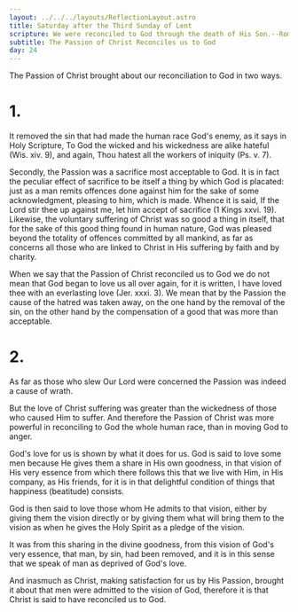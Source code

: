 ```yaml
---
layout: ../../../layouts/ReflectionLayout.astro
title: Saturday after the Third Sunday of Lent
scripture: We were reconciled to God through the death of His Son.--Rom. v. 10
subtitle: The Passion of Christ Reconciles us to God
day: 24
---
```


The Passion of Christ brought about our reconciliation to God in two ways.

# 1.

It removed the sin that had made the human race God's enemy, as it says in Holy Scripture, To God the wicked and his wickedness are alike hateful (Wis. xiv. 9), and again, Thou hatest all the workers of iniquity (Ps. v. 7).

Secondly, the Passion was a sacrifice most acceptable to God. It is in fact the peculiar effect of sacrifice to be itself a thing by which God is placated: just as a man remits offences done against him for the sake of some acknowledgment, pleasing to him, which is made. Whence it is said, If the Lord stir thee up against me, let him accept of sacrifice (1 Kings xxvi. 19). Likewise, the voluntary suffering of Christ was so good a thing in itself, that for the sake of this good thing found in human nature, God was pleased beyond the totality of offences committed by all mankind, as far as concerns all those who are linked to Christ in His suffering by faith and by charity.

When we say that the Passion of Christ reconciled us to God we do not mean that God began to love us all over again, for it is written, I have loved thee with an everlasting love (Jer. xxxi. 3). We mean that by the Passion the cause of the hatred was taken away, on the one hand by the removal of the sin, on the other hand by the compensation of a good that was more than acceptable.

# 2.

As far as those who slew Our Lord were concerned the Passion was indeed a cause of wrath.

But the love of Christ suffering was greater than the wickedness of those who caused Him to suffer. And therefore the Passion of Christ was more powerful in reconciling to God the whole human race, than in moving God to anger.

God's love for us is shown by what it does for us. God is said to love some men because He gives them a share in His own goodness, in that vision of His very essence from which there follows this that we live with Him, in His company, as His friends, for it is in that delightful condition of things that happiness (beatitude) consists.

God is then said to love those whom He admits to that vision, either by giving them the vision directly or by giving them what will bring them to the vision as when he gives the Holy Spirit as a pledge of the vision.

It was from this sharing in the divine goodness, from this vision of God's very essence, that man, by sin, had been removed, and it is in this sense that we speak of man as deprived of God's love.

And inasmuch as Christ, making satisfaction for us by His Passion, brought it about that men were admitted to the vision of God, therefore it is that Christ is said to have reconciled us to God.
